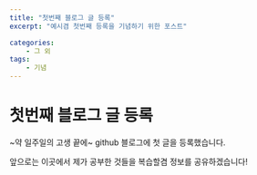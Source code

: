```yaml
---
title: "첫번째 블로그 글 등록"
excerpt: "예시겸 첫번째 등록을 기념하기 위한 포스트"

categories:
    - 그 외
tags:
    - 기념
---
```

# 첫번째 블로그 글 등록

~약 일주일의 고생 끝에~ github 블로그에 첫 글을 등록했습니다.

앞으로는 이곳에서 제가 공부한 것들을 복습할겸 정보를 공유하겠습니다!